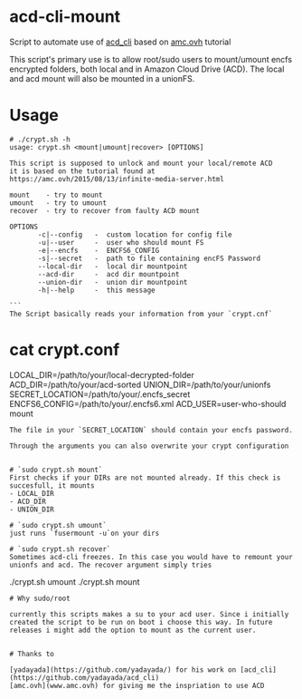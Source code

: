 # acd-cli-mount
Script to automate use of [acd_cli](https://github.com/yadayada/acd_cli) based on [amc.ovh](www.amc.ovh) tutorial

This script's primary use is to allow root/sudo users to mount/umount encfs encrypted folders, both local and in Amazon Cloud Drive (ACD). The local and acd mount will also be mounted in a unionFS.

# Usage
````
# ./crypt.sh -h
usage: crypt.sh <mount|umount|recover> [OPTIONS]

This script is supposed to unlock and mount your local/remote ACD
it is based on the tutorial found at
https://amc.ovh/2015/08/13/infinite-media-server.html

mount    - try to mount
umount   - try to umount
recover  - try to recover from faulty ACD mount

OPTIONS
       -c|--config   -  custom location for config file
       -u|--user     -  user who should mount FS
       -e|--encfs    -  ENCFS6_CONFIG
       -s|--secret   -  path to file containing encFS Password
       --local-dir   -  local dir mountpoint
       --acd-dir     -  acd dir mountpoint
       --union-dir   -  union dir mountpoint
       -h|--help     -  this message

```
The Script basically reads your information from your `crypt.cnf`
````
# cat crypt.conf
LOCAL_DIR=/path/to/your/local-decrypted-folder
ACD_DIR=/path/to/your/acd-sorted
UNION_DIR=/path/to/your/unionfs
SECRET_LOCATION=/path/to/your/.encfs_secret
ENCFS6_CONFIG=/path/to/your/.encfs6.xml
ACD_USER=user-who-should mount
```
The file in your `SECRET_LOCATION` should contain your encfs password.

Through the arguments you can also overwrite your crypt configuration


# `sudo crypt.sh mount`
First checks if your DIRs are not mounted already. If this check is succesfull, it mounts
- LOCAL_DIR
- ACD_DIR
- UNION_DIR

# `sudo crypt.sh umount`
just runs `fusermount -u`on your dirs

# `sudo crypt.sh recover`
Sometimes acd-cli freezes. In this case you would have to remount your unionfs and acd. The recover argument simply tries 
````
./crypt.sh umount
./crypt.sh mount
```
# Why sudo/root

currently this scripts makes a su to your acd user. Since i initially created the script to be run on boot i choose this way. In future releases i might add the option to mount as the current user.


# Thanks to 

[yadayada](https://github.com/yadayada/) for his work on [acd_cli](https://github.com/yadayada/acd_cli)
[amc.ovh](www.amc.ovh) for giving me the inspriation to use ACD 



